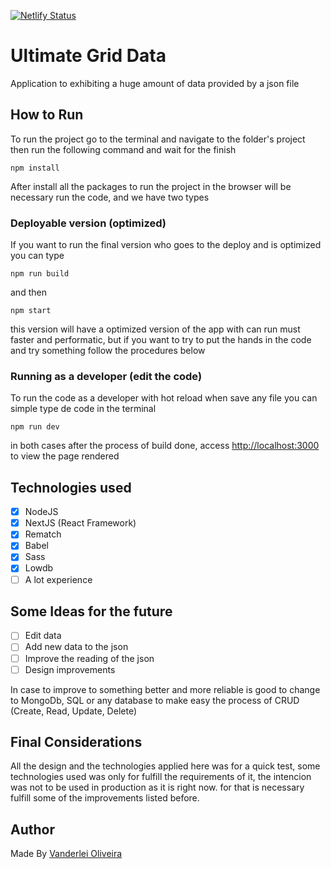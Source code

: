 [![Netlify Status](https://api.netlify.com/api/v1/badges/5716feff-5dc0-4378-a1e1-216336901cc6/deploy-status)](https://app.netlify.com/sites/ultimate-grid-data/deploys)

# Ultimate Grid Data

Application to exhibiting a huge amount of data provided by a json file

## How to Run

To run the project go to the terminal and navigate to the folder's project
then run the following command and wait for the finish

`npm install`

After install all the packages to run the project in the browser will be necessary
run the code, and we have two types

### Deployable version (optimized)

If you want to run the final version who goes to the deploy and is optimized you can type

`npm run build`

and then

`npm start`

this version will have a optimized version of the app with can run must faster and performatic,
but if you want to try to put the hands in the code and try something follow the procedures below

### Running as a developer (edit the code)

To run the code as a developer with hot reload when save any file you can simple type de code in the terminal

`npm run dev`

in both cases after the process of build done, access [http://localhost:3000](http://localhost:3000)
to view the page rendered

## Technologies used

- [x] NodeJS
- [x] NextJS (React Framework)
- [x] Rematch
- [x] Babel
- [x] Sass
- [x] Lowdb
- [ ] A lot experience

## Some Ideas for the future

- [ ] Edit data
- [ ] Add new data to the json
- [ ] Improve the reading of the json
- [ ] Design improvements

In case to improve to something better and more reliable is good to change to MongoDb, SQL
or any database to make easy the process of CRUD (Create, Read, Update, Delete)

## Final Considerations

All the design and the technologies applied here was for a quick test,
some technologies used was only for fulfill the requirements of it,
the intencion was not to be used in production as it is right now.
for that is necessary fulfill some of the improvements listed before.

## Author

Made By [Vanderlei Oliveira](https://oliverdx.com.br)
